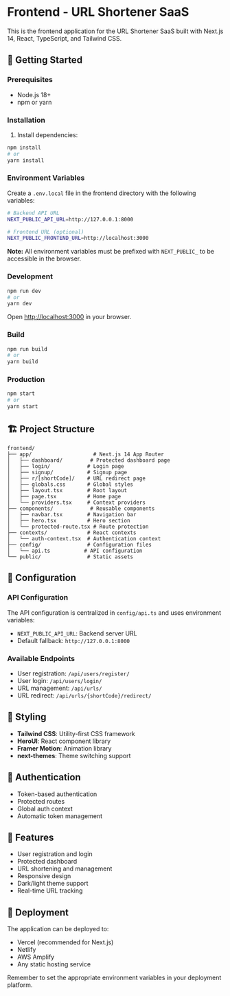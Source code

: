 # Frontend - URL Shortener SaaS

This is the frontend application for the URL Shortener SaaS built with Next.js 14, React, TypeScript, and Tailwind CSS.

## 🚀 Getting Started

### Prerequisites
- Node.js 18+ 
- npm or yarn

### Installation
1. Install dependencies:
```bash
npm install
# or
yarn install
```

### Environment Variables

Create a `.env.local` file in the frontend directory with the following variables:

```bash
# Backend API URL
NEXT_PUBLIC_API_URL=http://127.0.0.1:8000

# Frontend URL (optional)
NEXT_PUBLIC_FRONTEND_URL=http://localhost:3000
```

**Note:** All environment variables must be prefixed with `NEXT_PUBLIC_` to be accessible in the browser.

### Development
```bash
npm run dev
# or
yarn dev
```

Open [http://localhost:3000](http://localhost:3000) in your browser.

### Build
```bash
npm run build
# or
yarn build
```

### Production
```bash
npm start
# or
yarn start
```

## 🏗️ Project Structure

```
frontend/
├── app/                    # Next.js 14 App Router
│   ├── dashboard/         # Protected dashboard page
│   ├── login/            # Login page
│   ├── signup/           # Signup page
│   ├── r/[shortCode]/    # URL redirect page
│   ├── globals.css       # Global styles
│   ├── layout.tsx        # Root layout
│   ├── page.tsx          # Home page
│   └── providers.tsx     # Context providers
├── components/            # Reusable components
│   ├── navbar.tsx        # Navigation bar
│   ├── hero.tsx          # Hero section
│   └── protected-route.tsx # Route protection
├── contexts/             # React contexts
│   └── auth-context.tsx  # Authentication context
├── config/               # Configuration files
│   └── api.ts           # API configuration
└── public/               # Static assets
```

## 🔧 Configuration

### API Configuration
The API configuration is centralized in `config/api.ts` and uses environment variables:

- `NEXT_PUBLIC_API_URL`: Backend server URL
- Default fallback: `http://127.0.0.1:8000`

### Available Endpoints
- User registration: `/api/users/register/`
- User login: `/api/users/login/`
- URL management: `/api/urls/`
- URL redirect: `/api/urls/{shortCode}/redirect/`

## 🎨 Styling

- **Tailwind CSS**: Utility-first CSS framework
- **HeroUI**: React component library
- **Framer Motion**: Animation library
- **next-themes**: Theme switching support

## 🔐 Authentication

- Token-based authentication
- Protected routes
- Global auth context
- Automatic token management

## 📱 Features

- User registration and login
- Protected dashboard
- URL shortening and management
- Responsive design
- Dark/light theme support
- Real-time URL tracking

## 🚀 Deployment

The application can be deployed to:
- Vercel (recommended for Next.js)
- Netlify
- AWS Amplify
- Any static hosting service

Remember to set the appropriate environment variables in your deployment platform.
